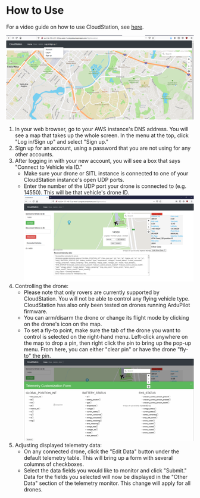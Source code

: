 # How to Use
For a video guide on how to use CloudStation, see [here](https://www.youtube.com/watch?v=iJFNsIbRLDE).

![CloudStation before logging in](images/cloudstation-first-access.png "CloudStation site screenshot when first accessed") 
1. In your web browser, go to your AWS instance's DNS address. You will see a map that takes up the whole screen. In the menu at the top, click "Log in/Sign up" and select "Sign up."
2. Sign up for an account, using a password that you are not using for any other accounts.
3. After logging in with your new account, you will see a box that says "Connect to Vehicle via ID."
    * Make sure your drone or SITL instance is connected to one of your CloudStation instance's open UDP ports.
    * Enter the number of the UDP port your drone is connected to (e.g. 14550). This will be that vehicle's drone ID.
![Drone popup menu](images/cloudstation-drone-popup.png "CloudStation site screenshot when first accessed") 
4. Controlling the drone:
    * Please note that only rovers are currently supported by CloudStation. You will not be able to control any flying vehicle type. CloudStation has also only been tested on drones running ArduPilot firmware.
    * You can arm/disarm the drone or change its flight mode by clicking on the drone's icon on the map.
    * To set a fly-to point, make sure the tab of the drone you want to control is selected on the right-hand menu. Left-click anywhere on the map to drop a pin, then right click the pin to bring up the pop-up menu. From here, you can either "clear pin" or have the drone "fly-to" the pin.
![Drone popup menu](images/cloudstation-telemetry-customization.png "CloudStation site screenshot when first accessed") 
5. Adjusting displayed telemetry data:
    * On any connected drone, click the "Edit Data" button under the default telemetry table. This will bring up a form with several columns of checkboxes.
    * Select the data fields you would like to monitor and click "Submit." Data for the fields you selected will now be displayed in the "Other Data" section of the telemetry monitor. This change will apply for all drones.